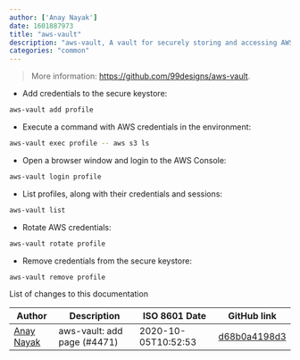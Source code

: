 ```yaml
---
author: ['Anay Nayak']
date: 1601887973
title: "aws-vault"
description: "aws-vault, A vault for securely storing and accessing AWS credentials in development environments."
categories: "common"
---
```

> More information: <https://github.com/99designs/aws-vault>.

- Add credentials to the secure keystore:

```bash
aws-vault add profile
```

- Execute a command with AWS credentials in the environment:

```bash
aws-vault exec profile -- aws s3 ls
```

- Open a browser window and login to the AWS Console:

```bash
aws-vault login profile
```

- List profiles, along with their credentials and sessions:

```bash
aws-vault list
```

- Rotate AWS credentials:

```bash
aws-vault rotate profile
```

- Remove credentials from the secure keystore:

```bash
aws-vault remove profile
```
List of changes to this documentation


Author | Description | ISO 8601 Date | GitHub link
------|-----|-----|-----
[Anay Nayak](mailto:anaynayak@users.noreply.github.com) | aws-vault: add page (#4471) | 2020-10-05T10:52:53 | [d68b0a4198d3](https://github.com/tldr-pages/tldr/commit/d68b0a4198d37f2e1910d858ebb641486466e71a)

